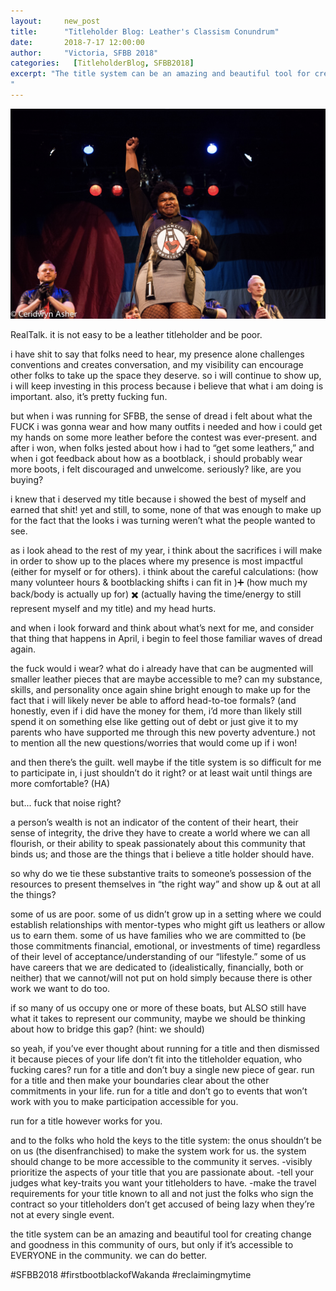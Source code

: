 ```yaml
---
layout:     new_post
title:      "Titleholder Blog: Leather's Classism Conundrum"
date:       2018-7-17 12:00:00
author:     "Victoria, SFBB 2018"
categories:   [TitleholderBlog, SFBB2018]
excerpt: "The title system can be an amazing and beautiful tool for creating change and goodness in this community of ours, but only if it’s accessible to EVERYONE in the community. we can do better.
"
---
```


<img class="img-fluid" src="/images/2018/event/SFLeatherSneakPeek-9_batch.jpg" />

RealTalk. it is not easy to be a leather titleholder and be poor.

i have shit to say that folks need to hear, my presence alone challenges conventions and creates conversation, and my visibility can encourage other folks to take up the space they deserve. so i will continue to show up, i will keep investing in this process because i believe that what i am doing is important. also, it’s pretty fucking fun.

but when i was running for SFBB, the sense of dread i felt about what the FUCK i was gonna wear and how many outfits i needed and how i could get my hands on some more leather before the contest was ever-present. and after i won, when folks jested about how i had to “get some leathers,” and when i got feedback about how as a bootblack, i should probably wear more boots, i felt discouraged and unwelcome. seriously? like, are you buying?

i knew that i deserved my title because i showed the best of myself and earned that shit! yet and still, to some, none of that was enough to make up for the fact that the looks i was turning weren’t what the people wanted to see.

as i look ahead to the rest of my year, i think about the sacrifices i will make in order to show up to the places where my presence is most impactful (either for myself or for others). i think about the careful calculations: (how many volunteer hours & bootblacking shifts i can fit in )➕ (how much my back/body is actually up for) ✖️ (actually having the time/energy to still represent myself and my title) and my head hurts.

and when i look forward and think about what’s next for me, and consider that thing that happens in April, i begin to feel those familiar waves of dread again.

the fuck would i wear? what do i already have that can be augmented will smaller leather pieces that are maybe accessible to me? can my substance, skills, and personality once again shine bright enough to make up for the fact that i will likely never be able to afford head-to-toe formals? (and honestly, even if i did have the money for them, i’d more than likely still spend it on something else like getting out of debt or just give it to my parents who have supported me through this new poverty adventure.) not to mention all the new questions/worries that would come up if i won!

and then there’s the guilt. well maybe if the title system is so difficult for me to participate in, i just shouldn’t do it right? or at least wait until things are more comfortable? (HA)

but... fuck that noise right?

a person’s wealth is not an indicator of the content of their heart, their sense of integrity, the drive they have to create a world where we can all flourish, or their ability to speak passionately about this community that binds us; and those are the things that i believe a title holder should have.

so why do we tie these substantive traits to someone’s possession of the resources to present themselves in “the right way” and show up & out at all the things?

some of us are poor. some of us didn’t grow up in a setting where we could establish relationships with mentor-types who might gift us leathers or allow us to earn them. some of us have families who we are committed to (be those commitments financial, emotional, or investments of time) regardless of their level of acceptance/understanding of our “lifestyle.” some of us have careers that we are dedicated to (idealistically, financially, both or neither) that we cannot/will not put on hold simply because there is other work we want to do too.

if so many of us occupy one or more of these boats, but ALSO still have what it takes to represent our community, maybe we should be thinking about how to bridge this gap? (hint: we should)

so yeah, if you’ve ever thought about running for a title and then dismissed it because pieces of your life don’t fit into the titleholder equation, who fucking cares? run for a title and don’t buy a single new piece of gear. run for a title and then make your boundaries clear about the other commitments in your life. run for a title and don’t go to events that won’t work with you to make participation accessible for you.

run for a title however works for you.

and to the folks who hold the keys to the title system: the onus shouldn’t be on us (the disenfranchised) to make the system work for us. the system should change to be more accessible to the community it serves.
-visibly prioritize the aspects of your title that you are passionate about.
-tell your judges what key-traits you want your titleholders to have.
-make the travel requirements for your title known to all and not just the folks who sign the contract so your titleholders don’t get accused of being lazy when they’re not at every single event.

the title system can be an amazing and beautiful tool for creating change and goodness in this community of ours, but only if it’s accessible to EVERYONE in the community. we can do better.

<p>
#SFBB2018 #firstbootblackofWakanda #reclaimingmytime
</p>
